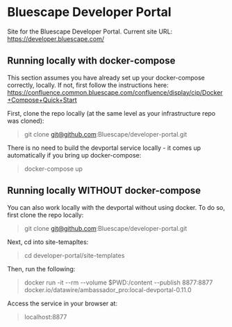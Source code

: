 # Bluescape Developer Portal

Site for the Bluescape Developer Portal.
Current site URL: https://developer.bluescape.com/

## Running locally with docker-compose
This section assumes you have already set up your docker-compose correctly, locally. If not, first follow the instructions here: https://confluence.common.bluescape.com/confluence/display/cip/Docker+Compose+Quick+Start

First, clone the repo locally (at the same level as your infrastructure repo was cloned):
>git clone git@github.com:Bluescape/developer-portal.git

There is no need to build the devportal service locally - it comes up automatically if you bring up docker-compose:
>docker-compose up


## Running locally WITHOUT docker-compose
You can also work locally with the devportal without using docker. To do so, first clone the repo locally:
>git clone git@github.com:Bluescape/developer-portal.git

Next, cd into site-temapltes:
>cd developer-portal/site-templates

Then, run the following:
>docker run -it --rm --volume $PWD:/content --publish 8877:8877 docker.io/datawire/ambassador_pro:local-devportal-0.11.0

Access the service in your browser at:
>localhost:8877
